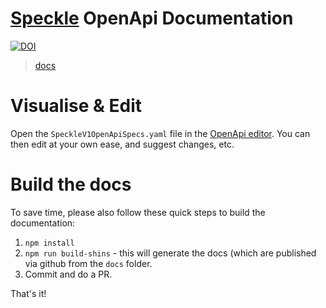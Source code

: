 # [Speckle](http://spekcle.works) OpenApi Documentation
[![DOI](https://zenodo.org/badge/DOI/10.5281/zenodo.1319026.svg)](https://doi.org/10.5281/zenodo.1319026)


> [docs](https://speckleworks.github.io/SpeckleSpecs/)

# Visualise & Edit

Open the `SpeckleV1OpenApiSpecs.yaml` file in the [OpenApi editor](https://editor.swagger.io//#/). You can then edit at your own ease, and suggest changes, etc.

# Build the docs

To save time, please also follow these quick steps to build the documentation:

1. `npm install`
2. `npm run build-shins` - this will generate the docs (which are published via github from the `docs` folder.
3. Commit and do a PR.

That's it! 
